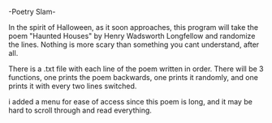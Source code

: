 -Poetry Slam-

In the spirit of Halloween, as it soon approaches, this program will take the poem "Haunted Houses" by Henry Wadsworth Longfellow and randomize the lines. Nothing is more scary than something you cant understand, after all.

There is a .txt file with each line of the poem written in order. 
There will be 3 functions, one prints the poem backwards, one prints it randomly, and one prints it with every two lines switched.

i added a menu for ease of access since this poem is long, and it may be hard to scroll through and read everything. 